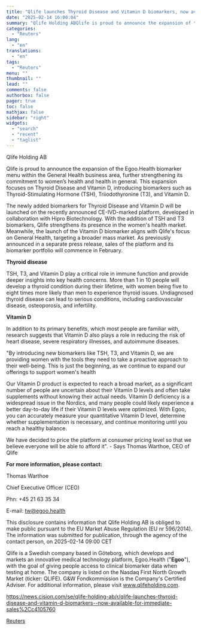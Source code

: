 ```yaml
---
title: "Qlife launches Thyroid Disease and Vitamin D biomarkers, now available for immediate sales"
date: "2025-02-14 16:00:04"
summary: "Qlife Holding ABQlife is proud to announce the expansion of the Egoo.Health biomarker menu within the General Health business area, further strengthening its commitment to women’s health and health in general. This expansion focuses on Thyroid Disease and Vitamin D, introducing biomarkers such as Thyroid-Stimulating Hormone (TSH), Triiodothyronine (T3), and..."
categories:
  - "Reuters"
lang:
  - "en"
translations:
  - "en"
tags:
  - "Reuters"
menu: ""
thumbnail: ""
lead: ""
comments: false
authorbox: false
pager: true
toc: false
mathjax: false
sidebar: "right"
widgets:
  - "search"
  - "recent"
  - "taglist"
---
```


Qlife Holding AB

Qlife is proud to announce the expansion of the Egoo.Health biomarker menu within the General Health business area, further strengthening its commitment to women’s health and health in general. This expansion focuses on Thyroid Disease and Vitamin D, introducing biomarkers such as Thyroid-Stimulating Hormone (TSH), Triiodothyronine (T3), and Vitamin D.

The newly added biomarkers for Thyroid Disease and Vitamin D will be launched on the recently announced CE-IVD-marked platform, developed in collaboration with Hipro Biotechnology. With the addition of TSH and T3 biomarkers, Qlife strengthens its presence in the women's health market. Meanwhile, the launch of the Vitamin D biomarker aligns with Qlife's focus on General Health, targeting a broader mass market. As previously announced in a separate press release, sales of the platform and its biomarker portfolio will commence in February.

**Thyroid disease**

TSH, T3, and Vitamin D play a critical role in immune function and provide deeper insights into key health concerns. More than 1 in 10 people will develop a thyroid condition during their lifetime, with women being five to eight times more likely than men to experience thyroid issues. Undiagnosed thyroid disease can lead to serious conditions, including cardiovascular disease, osteoporosis, and infertility.

**Vitamin D**

In addition to its primary benefits, which most people are familiar with, research suggests that Vitamin D also plays a role in reducing the risk of heart disease, severe respiratory illnesses, and autoimmune diseases.

"By introducing new biomarkers like TSH, T3, and Vitamin D, we are providing women with the tools they need to take a proactive approach to their well-being. This is just the beginning, as we continue to expand our offerings to support women's health

Our Vitamin D product is expected to reach a broad market, as a significant number of people are uncertain about their Vitamin D levels and often take supplements without knowing their actual needs. Vitamin D deficiency is a widespread issue in the Nordics, and many people could likely experience a better day-to-day life if their Vitamin D levels were optimized. With Egoo, you can accurately measure your quantitative Vitamin D level, determine whether supplementation is necessary, and continue monitoring until you reach a healthy balance.

We have decided to price the platform at consumer pricing level so that we believe everyone will be able to afford it". - Says Thomas Warthoe, CEO of Qlife

**For more information, please contact:**

Thomas Warthoe

Chief Executive Officer (CEO)

Phn: +45 21 63 35 34

E-mail: tw@egoo.health

This disclosure contains information that Qlife Holding AB is obliged to make public pursuant to the EU Market Abuse Regulation (EU nr 596/2014). The information was submitted for publication, through the agency of the contact person, on 2025-02-14 09:00 CET

Qlife is a Swedish company based in Göteborg, which develops and markets an innovative medical technology platform, Egoo.Health ("**Egoo**"), with the goal of giving people access to clinical biomarker data when testing at home. The company is listed on the Nasdaq First North Growth Market (ticker: QLIFE). G&W Fondkommission is the Company's Certified Adviser. For additional information, please visit www.qlifeholding.com.

https://news.cision.com/se/qlife-holding-ab/r/qlife-launches-thyroid-disease-and-vitamin-d-biomarkers--now-available-for-immediate-sales%2Cc4105760

[Reuters](https://www.tradingview.com/news/reuters.com,2025-02-14:newsml_Wkr5w9667:0-qlife-launches-thyroid-disease-and-vitamin-d-biomarkers-now-available-for-immediate-sales/)
